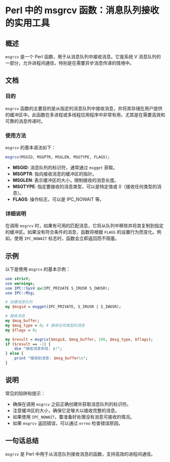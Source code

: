 <!--
Meta Description: # Perl 中的 msgrcv 函数：消息队列接收的实用工具 ## 概述 `msgrcv` 是一个 Perl 函数，用于从消息队列中接收消息。它是系统 V 消息队列的一部分，允许进程间通信，特别是在需要异步消息传递的情境中。 ## 文档 ### 目的 `msgrcv` 函数的主要目的是从指定的消息...
Meta Keywords: msgrcv, perl, flags, msgid, use
-->

# Perl 中的 msgrcv 函数：消息队列接收的实用工具

## 概述
`msgrcv` 是一个 Perl 函数，用于从消息队列中接收消息。它是系统 V 消息队列的一部分，允许进程间通信，特别是在需要异步消息传递的情境中。

## 文档
### 目的
`msgrcv` 函数的主要目的是从指定的消息队列中接收消息，并将其存储在用户提供的缓冲区中。此函数在多进程或多线程应用程序中非常有用，尤其是在需要高效和可靠的消息传递时。

### 使用方法
`msgrcv` 的基本语法如下：

```perl
msgrcv(MSGID, MSGPTR, MSGLEN, MSGTYPE, FLAGS);
```

- **MSGID**: 消息队列的标识符，通常通过 `msgget` 获取。
- **MSGPTR**: 指向接收消息的缓冲区的指针。
- **MSGLEN**: 表示缓冲区的大小，限制接收的消息长度。
- **MSGTYPE**: 指定要接收的消息类型，可以是特定值或 0（接收任何类型的消息）。
- **FLAGS**: 操作标志，可以是 IPC_NOWAIT 等。

### 详细说明
在调用 `msgrcv` 时，如果有可用的匹配消息，它将从队列中移除并将其复制到指定的缓冲区。如果没有符合条件的消息，函数将根据 `FLAGS` 的设置行为而变化。例如，使用 `IPC_NOWAIT` 标志时，函数会立即返回而不阻塞。

## 示例
以下是使用 `msgrcv` 的基本示例：

```perl
use strict;
use warnings;
use IPC::SysV qw(IPC_PRIVATE S_IRUSR S_IWUSR);
use IPC::Msg;

# 创建消息队列
my $msgid = msgget(IPC_PRIVATE, S_IRUSR | S_IWUSR);

# 接收消息
my $msg_buffer;
my $msg_type = 0; # 接收任何类型的消息
my $flags = 0;

my $result = msgrcv($msgid, $msg_buffer, 100, $msg_type, $flags);
if ($result == -1) {
    die "接收消息失败: $!";
} else {
    print "接收到消息: $msg_buffer\n";
}
```

## 说明
常见的陷阱和提示：
- 确保在调用 `msgrcv` 之前正确创建并获取消息队列的标识符。
- 注意缓冲区的大小，确保它足够大以接收完整的消息。
- 如果使用 `IPC_NOWAIT`，要准备好处理没有消息可接收的情况。
- 如果 `msgrcv` 返回错误，可以通过 `errno` 检查错误原因。

## 一句话总结
`msgrcv` 是 Perl 中用于从消息队列接收消息的函数，支持高效的进程间通信。
